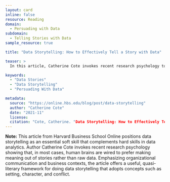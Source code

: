 ```yaml
---
layout: card
inline: false
resource: Reading
domain:
  - Persuading with Data
subdomain:
  - Telling Stories with Data
sample_resource: true

title: "Data Storytelling: How to Effectively Tell a Story with Data"

teaser: >
  In this article, Catherine Cote invokes recent research psychology to show that, in most cases, human brains are wired to prefer making meaning out of stories rather than raw data. Emphasizing organizational communication and business contexts, the article offers a useful, quasi-literary framework for doing data storytelling that adopts concepts such as setting, character, and conflict.

keywords:
  - "Data Stories"
  - "Data Storytelling"
  - "Persuading With Data"

metadata:
  source: "https://online.hbs.edu/blog/post/data-storytelling"
  author: "Catherine Cote"
  date: "2021-11"
  license:
  citation: "Cote, Catherine. "Data Storytelling: How to Effectively Tell a Story with Data." Harvard Business School Online, 2023. https://online.hbs.edu/blog/post/data-storytelling"
---
```


**Note:** This article from Harvard Business School Online positions data storytelling as an essential soft skill that complements hard skills in data analytics. Author Catherine Cote invokes recent research psychology showing that, in most cases, human brains are wired to prefer making meaning out of stories rather than raw data. Emphasizing organizational communication and business contexts, the article offers a useful, quasi-literary framework for doing data storytelling that adopts concepts such as setting, character, and conflict.
